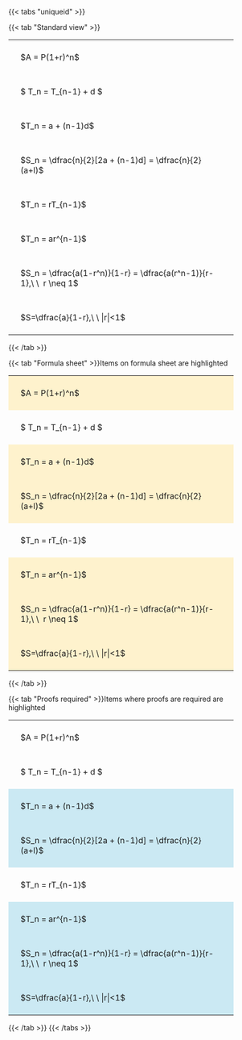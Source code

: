 ---
---

{{< tabs "uniqueid" >}}

{{< tab "Standard view" >}}

<style type="text/css">
#T_a2626 th.col_heading {
  text-align: left;
  font-size: 1em;
}
#T_a2626 td {
  text-align: left;
  font-size: 1em;
  padding: 1.5em;
}
#T_a2626_row0_col0, #T_a2626_row1_col0, #T_a2626_row2_col0, #T_a2626_row3_col0, #T_a2626_row4_col0, #T_a2626_row5_col0, #T_a2626_row6_col0, #T_a2626_row7_col0 {
  width: 400px;
  white-space: pre-wrap;
}
</style>
<table id="T_a2626">
  <thead>
  </thead>
  <tbody>
    <tr>
      <td id="T_a2626_row0_col0" class="data row0 col0" >$A = P(1+r)^n$</td>
    </tr>
    <tr>
      <td id="T_a2626_row1_col0" class="data row1 col0" >$ T_n = T_{n-1} + d $</td>
    </tr>
    <tr>
      <td id="T_a2626_row2_col0" class="data row2 col0" >$T_n = a + (n-1)d$</td>
    </tr>
    <tr>
      <td id="T_a2626_row3_col0" class="data row3 col0" >$S_n = \dfrac{n}{2}[2a + (n-1)d] = \dfrac{n}{2}(a+l)$</td>
    </tr>
    <tr>
      <td id="T_a2626_row4_col0" class="data row4 col0" >$T_n = rT_{n-1}$</td>
    </tr>
    <tr>
      <td id="T_a2626_row5_col0" class="data row5 col0" >$T_n = ar^{n-1}$</td>
    </tr>
    <tr>
      <td id="T_a2626_row6_col0" class="data row6 col0" >$S_n = \dfrac{a(1-r^n)}{1-r} = \dfrac{a(r^n-1)}{r-1},\ \  r \neq 1$</td>
    </tr>
    <tr>
      <td id="T_a2626_row7_col0" class="data row7 col0" >$S=\dfrac{a}{1-r},\ \ |r|<1$</td>
    </tr>
  </tbody>
</table>
{{< /tab >}}

{{< tab "Formula sheet" >}}Items on formula sheet are highlighted
<br>
<style type="text/css">
#T_12bef th.col_heading {
  text-align: left;
  font-size: 1em;
}
#T_12bef td {
  text-align: left;
  font-size: 1em;
  padding: 1.5em;
}
#T_12bef_row0_col0, #T_12bef_row2_col0, #T_12bef_row3_col0, #T_12bef_row5_col0, #T_12bef_row6_col0, #T_12bef_row7_col0 {
  width: 400px;
  background-color: rgba(255,194,10, 0.2);
  white-space: pre-wrap;
}
#T_12bef_row1_col0, #T_12bef_row4_col0 {
  width: 400px;
  white-space: pre-wrap;
}
</style>
<table id="T_12bef">
  <thead>
  </thead>
  <tbody>
    <tr>
      <td id="T_12bef_row0_col0" class="data row0 col0" >$A = P(1+r)^n$</td>
    </tr>
    <tr>
      <td id="T_12bef_row1_col0" class="data row1 col0" >$ T_n = T_{n-1} + d $</td>
    </tr>
    <tr>
      <td id="T_12bef_row2_col0" class="data row2 col0" >$T_n = a + (n-1)d$</td>
    </tr>
    <tr>
      <td id="T_12bef_row3_col0" class="data row3 col0" >$S_n = \dfrac{n}{2}[2a + (n-1)d] = \dfrac{n}{2}(a+l)$</td>
    </tr>
    <tr>
      <td id="T_12bef_row4_col0" class="data row4 col0" >$T_n = rT_{n-1}$</td>
    </tr>
    <tr>
      <td id="T_12bef_row5_col0" class="data row5 col0" >$T_n = ar^{n-1}$</td>
    </tr>
    <tr>
      <td id="T_12bef_row6_col0" class="data row6 col0" >$S_n = \dfrac{a(1-r^n)}{1-r} = \dfrac{a(r^n-1)}{r-1},\ \  r \neq 1$</td>
    </tr>
    <tr>
      <td id="T_12bef_row7_col0" class="data row7 col0" >$S=\dfrac{a}{1-r},\ \ |r|<1$</td>
    </tr>
  </tbody>
</table>
{{< /tab >}}

{{< tab "Proofs required" >}}Items where proofs are required are highlighted
<br>
<style type="text/css">
#T_45aa8 th.col_heading {
  text-align: left;
  font-size: 1em;
}
#T_45aa8 td {
  text-align: left;
  font-size: 1em;
  padding: 1.5em;
}
#T_45aa8_row0_col0, #T_45aa8_row1_col0, #T_45aa8_row4_col0 {
  width: 400px;
  white-space: pre-wrap;
}
#T_45aa8_row2_col0, #T_45aa8_row3_col0, #T_45aa8_row5_col0, #T_45aa8_row6_col0, #T_45aa8_row7_col0 {
  width: 400px;
  background-color: rgba(0,150,200, 0.2);
  white-space: pre-wrap;
}
</style>
<table id="T_45aa8">
  <thead>
  </thead>
  <tbody>
    <tr>
      <td id="T_45aa8_row0_col0" class="data row0 col0" >$A = P(1+r)^n$</td>
    </tr>
    <tr>
      <td id="T_45aa8_row1_col0" class="data row1 col0" >$ T_n = T_{n-1} + d $</td>
    </tr>
    <tr>
      <td id="T_45aa8_row2_col0" class="data row2 col0" >$T_n = a + (n-1)d$</td>
    </tr>
    <tr>
      <td id="T_45aa8_row3_col0" class="data row3 col0" >$S_n = \dfrac{n}{2}[2a + (n-1)d] = \dfrac{n}{2}(a+l)$</td>
    </tr>
    <tr>
      <td id="T_45aa8_row4_col0" class="data row4 col0" >$T_n = rT_{n-1}$</td>
    </tr>
    <tr>
      <td id="T_45aa8_row5_col0" class="data row5 col0" >$T_n = ar^{n-1}$</td>
    </tr>
    <tr>
      <td id="T_45aa8_row6_col0" class="data row6 col0" >$S_n = \dfrac{a(1-r^n)}{1-r} = \dfrac{a(r^n-1)}{r-1},\ \  r \neq 1$</td>
    </tr>
    <tr>
      <td id="T_45aa8_row7_col0" class="data row7 col0" >$S=\dfrac{a}{1-r},\ \ |r|<1$</td>
    </tr>
  </tbody>
</table>
{{< /tab >}}
{{< /tabs >}}